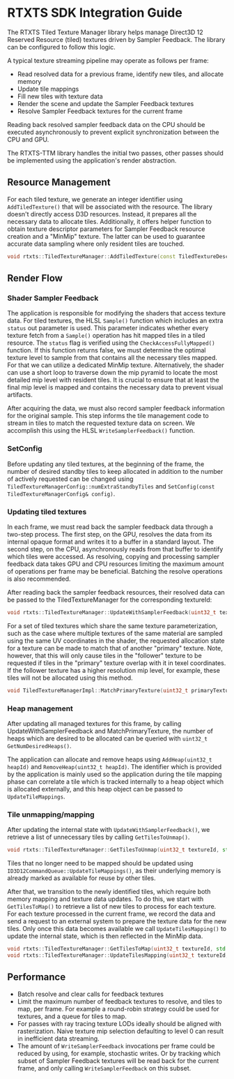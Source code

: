 # RTXTS SDK Integration Guide

The RTXTS Tiled Texture Manager library helps manage Direct3D 12 Reserved Resource (tiled) textures driven by Sampler Feedback. The library can be configured to follow this logic.

A typical texture streaming pipeline may operate as follows per frame:

* Read resolved data for a previous frame, identify new tiles, and allocate memory
* Update tile mappings
* Fill new tiles with texture data
* Render the scene and update the Sampler Feedback textures
* Resolve Sampler Feedback textures for the current frame

Reading  back resolved sampler feedback data on the CPU should be executed asynchronously to prevent explicit synchronization between the CPU and GPU.

The RTXTS-TTM library handles the initial two passes, other passes should be implemented using the application's render abstraction.

## Resource Management

For each tiled texture, we generate an integer identifier using `AddTiledTexture()` that will be associated with the resource. The library doesn't directly access D3D resources. Instead, it prepares all the necessary data to allocate tiles. Additionally, it offers helper function to obtain texture descriptor parameters for Sampler Feedback resource creation and a "MinMip" texture. The latter can be used to guarantee accurate data sampling where only resident tiles are touched.

```cpp
void rtxts::TiledTextureManager::AddTiledTexture(const TiledTextureDesc& tiledTextureDesc, uint32_t& textureId);
```

## Render Flow

### Shader Sampler Feedback

The application is responsible for modifying the shaders that access texture data. For tiled textures, the HLSL `Sample()` function which includes an extra `status` out parameter is used. This parameter indicates whether every texture fetch from a `Sample()` operation has hit mapped tiles in a tiled resource. The `status` flag is verified using the `CheckAccessFullyMapped()` function. If this function returns false, we must determine the optimal texture level to sample from that contains all the necessary tiles mapped. For that we can utilize a dedicated MinMip texture. Alternatively, the shader can use a short loop to traverse down the mip pyramid to locate the most detailed mip level with resident tiles. It is crucial to ensure that at least the final mip level is mapped and contains the necessary data to prevent visual artifacts.

After acquiring the data, we must also record sampler feedback information for the original sample. This step informs the tile management code to stream in tiles to match the requested texture data on screen. We accomplish this using the HLSL `WriteSamplerFeedback()` function.

### SetConfig

Before updating any tiled textures, at the beginning of the frame, the number of desired standby tiles to keep allocated in addition to the number of actively requested can be changed using `TiledTextureManagerConfig::numExtraStandbyTiles` and `SetConfig(const TiledTextureManagerConfig& config)`.

### Updating tiled textures

In each frame, we must read back the sampler feedback data through a two-step process. The first step, on the GPU, resolves the data from its internal opaque format and writes it to a buffer in a standard layout. The second step, on the CPU, asynchronously reads from that buffer to identify which tiles were accessed. As  resolving, copying and processing sampler feedback data takes GPU and CPU resources limiting the maximum amount of operations per frame may be beneficial. Batching the resolve operations is also recommended.

After reading back the sampler feedback resources, their resolved data can be passed to the TiledTextureManager for the corresponding textureId:

```cpp
void rtxts::TiledTextureManager::UpdateWithSamplerFeedback(uint32_t textureId, SamplerFeedbackDesc& samplerFeedbackDesc, uint32_t timeStamp, uint32_t timeout);
```

For a set of tiled textures which share the same texture parameterization, such as the case where multiple textures of the same material are sampled using the same UV coordinates in the shader, the requested allocation state for a texture can be made to match that of another "primary" texture. Note, however, that this will only cause tiles in the "follower" texture to be requested if tiles in the "primary" texture overlap with it in texel coordinates. If the follower texture has a higher resolution mip level, for example, these tiles will not be allocated using this method.

```cpp
void TiledTextureManagerImpl::MatchPrimaryTexture(uint32_t primaryTextureId, uint32_t followerTextureId, float timeStamp, float timeout)
```

### Heap management

After updating all managed textures for this frame, by calling UpdateWithSamplerFeedback and MatchPrimaryTexture, the number of heaps which are desired to be allocated can be queried with `uint32_t GetNumDesiredHeaps()`.

The application can allocate and remove heaps using `AddHeap(uint32_t heapId)` and `RemoveHeap(uint32_t heapId)`. The identifier which is provided by the application is mainly used so the application during the tile mapping phase can correlate a tile which is tracked internally to a heap object which is allocated externally, and this heap object can be passed to `UpdateTileMappings`.

### Tile unmapping/mapping

After updating the internal state with `UpdateWithSamplerFeedback()`, we retrieve a list of unnecessary tiles by calling `GetTilesToUnmap()`.

```cpp
void rtxts::TiledTextureManager::GetTilesToUnmap(uint32_t textureId, std::vector<uint32_t>& tileIndices);
```

Tiles that no longer need to be mapped should be updated using `ID3D12CommandQueue::UpdateTileMappings()`, as their underlying memory is already marked as available for reuse by other tiles.

After that, we transition to the newly identified tiles, which require both memory mapping and texture data updates. To do this, we start with `GetTilesToMap()` to retrieve a list of new tiles to process for each texture. For each texture processed in the current frame, we record the data and send a request to an external system to prepare the texture data for the new tiles. Only once this data becomes available we call `UpdateTilesMapping()` to update the internal state, which is then reflected in the MinMip data.

```cpp
void rtxts::TiledTextureManager::GetTilesToMap(uint32_t textureId, std::vector<uint32_t>& tileIndices);
void rtxts::TiledTextureManager::UpdateTilesMapping(uint32_t textureId, std::vector<uint32_t>& tileIndices);
```

## Performance

* Batch resolve and clear calls for feedback textures
* Limit the maximum number of feedback textures to resolve, and tiles to map, per frame. For example a round-robin strategy could be used for textures, and a queue for tiles to map.
* For passes with ray tracing texture LODs ideally should be aligned with rasterization. Naive texture mip selection defaulting to level 0 can result in inefficient data streaming.
* The amount of `WriteSamplerFeedback` invocations per frame could be reduced by using, for example, stochastic writes. Or by tracking which subset of Sampler Feedback textures will be read back for the current frame, and only calling `WriteSamplerFeedback` on this subset.
